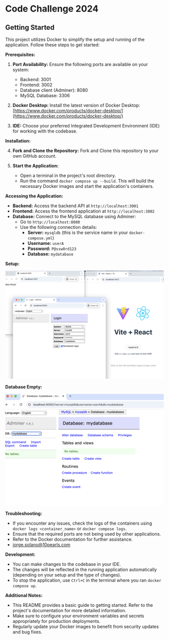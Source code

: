 # Code Challenge 2024 


## Getting Started

This project utilizes Docker to simplify the setup and running of the application. Follow these steps to get started:

**Prerequisites:**

1. **Port Availability:** Ensure the following ports are available on your system:
   - Backend: 3001
   - Frontend: 3002
   - Database client (Adminer): 8080
   - MySQL Database: 3306

2. **Docker Desktop:** Install the latest version of Docker Desktop: [https://www.docker.com/products/docker-desktop/](https://www.docker.com/products/docker-desktop/)

3. **IDE:** Choose your preferred Integrated Development Environment (IDE) for working with the codebase.

**Installation:**

4. **Fork and Clone the Repository:** Fork and Clone this repository to your own GitHub account.

5. **Start the Application:**
   - Open a terminal in the project's root directory.
   - Run the command `docker compose up --build`. This will build the necessary Docker images and start the application's containers.

**Accessing the Application:**

- **Backend:** Access the backend API at `http://localhost:3001`
- **Frontend:** Access the frontend application at `http://localhost:3002`
- **Database:** Connect to the MySQL database using Adminer:
    - Go to `http://localhost:8080`
    - Use the following connection details:
        - **Server:** `mysqldb` (this is the service name in your `docker-compose.yml`)
        - **Username:** `userA`
        - **Password:** `P@ssw0rd123`
        - **Database:** `mydatabase`

**Setup:**

![Setup Diagram](./setup.png)


**Database Empty:**

![Setup Diagram](./setup2.png)


**Troubleshooting:**

- If you encounter any issues, check the logs of the containers using `docker logs <container_name>` or `docker compose logs`.
- Ensure that the required ports are not being used by other applications.
- Refer to the Docker documentation for further assistance.
- jorge.solano@10pearls.com

**Development:**

- You can make changes to the codebase in your IDE.
- The changes will be reflected in the running application automatically (depending on your setup and the type of changes).
- To stop the application, use `Ctrl+C` in the terminal where you ran `docker compose up`.

**Additional Notes:**

- This README provides a basic guide to getting started. Refer to the project's documentation for more detailed information.
- Make sure to configure your environment variables and secrets appropriately for production deployments.
- Regularly update your Docker images to benefit from security updates and bug fixes.